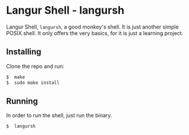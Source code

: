 # Langur Shell - langursh

Langur Shell, `langursh`, a good monkey's shell. It is just another simple POSIX shell. It only offers the very basics, for it is just a learning project.

## Installing

Clone the repo and run:

```bash
$  make
$  sudo make install
```

## Running

In order to run the shell, just run the binary.

```bash
$  langursh
```
